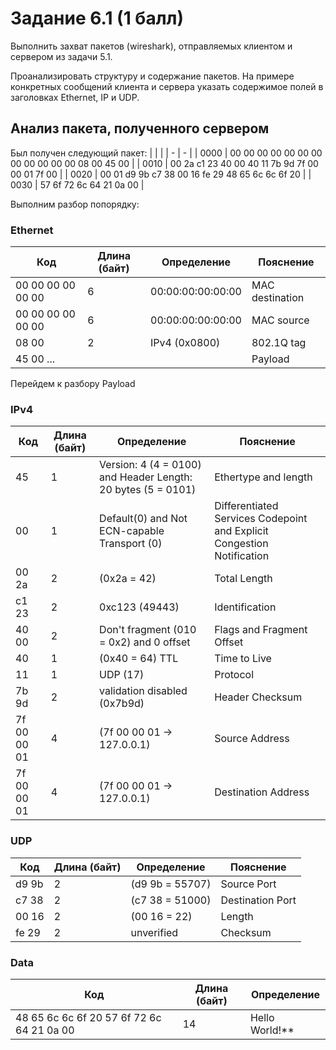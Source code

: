 # Задание 6.1 (1 балл) 
Выполнить захват пакетов (wireshark), отправляемых клиентом и сервером из задачи 5.1.

Проанализировать структуру и содержание пакетов. На примере конкретных сообщений клиента и сервера указать содержимое полей в заголовках Ethernet, IP и UDP.
## Анализ пакета, полученного сервером
Был получен следующий пакет:
| | |
| - | - |
| 0000 | 00 00 00 00 00 00 00 00 00 00 00 00 08 00 45 00 |
| 0010 | 00 2a c1 23 40 00 40 11 7b 9d 7f 00 00 01 7f 00 |
| 0020 | 00 01 d9 9b c7 38 00 16 fe 29 48 65 6c 6c 6f 20 |
| 0030 | 57 6f 72 6c 64 21 0a 00 |

Выполним разбор попорядку:
### Ethernet
| Код | Длина (байт) | Определение | Пояснение |
| - | - | - | - |
| 00 00 00 00 00 00 | 6 | 00:00:00:00:00:00 | MAC destination |
| 00 00 00 00 00 00 | 6 | 00:00:00:00:00:00 | MAC source |
| 08 00 | 2 | IPv4 (0x0800) | 802.1Q tag |
| 45 00 ... |  |  | Payload

Перейдем к разбору Payload
### IPv4
| Код | Длина (байт) | Определение | Пояснение |
| - | - | - | - |
| 45 | 1 | Version: 4 (4 = 0100) and Header Length: 20 bytes (5 = 0101) | Ethertype and length |
| 00 | 1 | Default(0) and Not ECN-capable Transport (0) | Differentiated Services Codepoint and Explicit Congestion Notification |
| 00 2a | 2 | (0x2a = 42) | Total Length |
| c1 23 | 2 | 0xc123 (49443) | Identification |
| 40 00 | 2 | Don't fragment (010 = 0x2) and 0 offset | Flags and Fragment Offset |
| 40 | 1 | (0x40 = 64) TTL | Time to Live |
| 11 | 1 | UDP (17) | Protocol |
| 7b 9d | 2 | validation disabled (0x7b9d) | Header Checksum |
| 7f 00 00 01 | 4 | (7f 00 00 01 -> 127.0.0.1) | Source Address |
| 7f 00 00 01 | 4 | (7f 00 00 01 -> 127.0.0.1) | Destination Address |
### UDP
| Код | Длина (байт) | Определение | Пояснение |
| - | - | - | - |
| d9 9b | 2 | (d9 9b = 55707) | Source Port |
| c7 38 | 2 | (c7 38 = 51000) | Destination Port |
| 00 16 | 2 | (00 16 = 22) | Length |
| fe 29 | 2 | unverified | Checksum |
### Data
| Код | Длина (байт) | Определение |
| - | - | - |
| 48 65 6c 6c 6f 20 57 6f 72 6c 64 21 0a 00| 14 | Hello World!** |